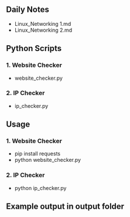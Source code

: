 ## Daily Notes

- Linux_Networking 1.md 
- Linux_Networking 2.md



##  Python Scripts

### 1. Website Checker
 - website_checker.py
### 2. IP Checker
 - ip_checker.py




##  Usage

### 1. Website Checker
 - pip install requests
 - python website_checker.py 
### 2. IP Checker
 - python ip_checker.py



##  Example output in output folder
